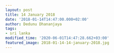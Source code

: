 ```yaml
---
layout: post
title: 14 January 2018
date: '2018-01-14T14:47:00.000+02:00'
author: Dedunu Dhananjaya
tags:
- sri lanka
modified_time: '2020-06-01T14:47:28.662+03:00'
featured_image: 2018-01-14-14-january-2018.jpg
---
```

